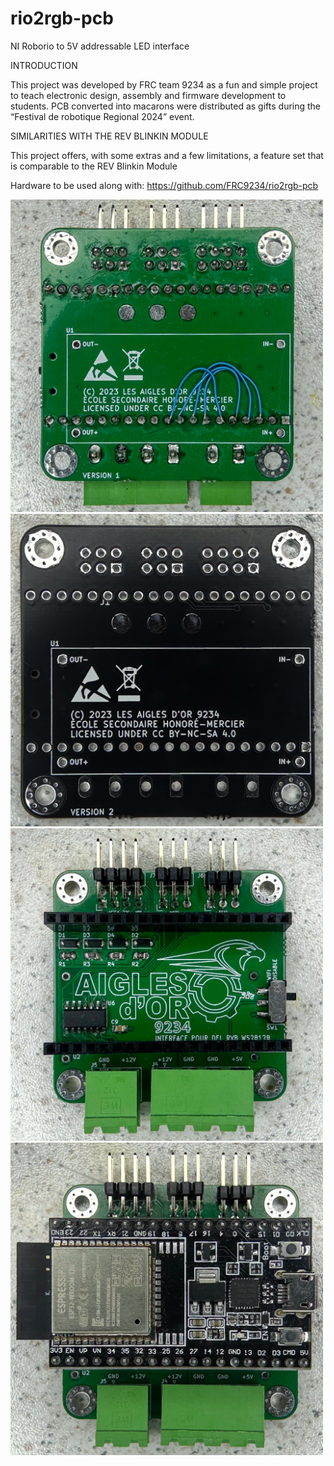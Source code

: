 # rio2rgb-pcb
NI Roborio to 5V addressable LED interface

INTRODUCTION

This project was developed by FRC team 9234 as a fun and simple project to teach electronic design, assembly and firmware development to students. PCB converted into macarons were distributed as gifts during the “Festival de robotique Regional 2024” event.


SIMILARITIES WITH THE REV BLINKIN MODULE

This project offers, with some extras and a few limitations, a feature set that is comparable to the REV Blinkin Module




Hardware to be used along with: https://github.com/FRC9234/rio2rgb-pcb

<img src="assemblyPictures/rio2pwmv1backassembled.jpg?" width="500">

<img src="assemblyPictures/rio2pwmv2back.jpg?" width="500">

<img src="assemblyPictures/rio2pwmv1frontassemblednoesp32.jpg?" width="500">

<img src="assemblyPictures/rio2pwmv1frontassembledesp32.jpg?" width="500">
